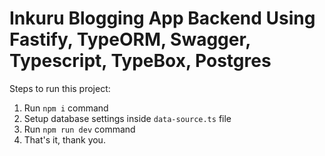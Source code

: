 # Inkuru Blogging App Backend Using Fastify, TypeORM, Swagger, Typescript, TypeBox, Postgres

Steps to run this project:

1. Run `npm i` command
2. Setup database settings inside `data-source.ts` file
3. Run `npm run dev` command
4. That's it, thank you.
